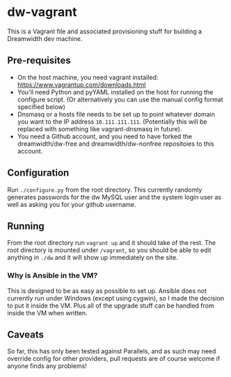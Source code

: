 # dw-vagrant
This is a Vagrant file and associated provisioning stuff for building a Dreamwidth dev machine.

## Pre-requisites
* On the host machine, you need vagrant installed: https://www.vagrantup.com/downloads.html
* You'll need Python and pyYAML installed on the host for running the configure script. (Or alternatively you can use the manual config format specified below)
* Dnsmasq or a hosts file needs to be set up to point whatever domain you want to the IP address `10.111.111.111`. (Potentially this will be replaced with something like vagrant-dnsmasq in future).
* You need a Github account, and you need to have forked the dreamwidth/dw-free and dreamwidth/dw-nonfree repositoies to this account.

## Configuration
Run `./configure.py` from the root directory. This currently randomly generates passwords for the dw MySQL user and the system login user as well as asking you for your github username.

## Running
From the root directory run `vagrant up` and it should take of the rest.
The root directory is mounted under `/vagrant`, so you should be able to edit anything in `./dw` and it will show up immediately on the site.

### Why is Ansible in the VM?
This is designed to be as easy as possible to set up. Ansible does not currently run under Windows (except using cygwin), so I made the decision to put it inside the VM. Plus all of the upgrade stuff can be handled from inside the VM when written.

## Caveats 
So far, this has only been tested against Parallels, and as such may need override config for other providers, pull requests are of course welcome if anyone finds any problems!

